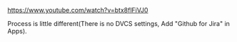 https://www.youtube.com/watch?v=btx8flFiVJ0   

Process is little different(There is no DVCS settings, Add "Github for Jira" in Apps).   